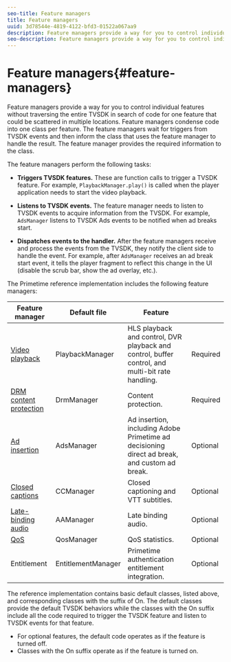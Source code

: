 ```yaml
---
seo-title: Feature managers
title: Feature managers
uuid: 3d78544e-4819-4122-bfd3-01522a067aa9
description: Feature managers provide a way for you to control individual features without traversing the entire TVSDK in search of code for one feature that could be scattered in multiple locations.
seo-description: Feature managers provide a way for you to control individual features without traversing the entire TVSDK in search of code for one feature that could be scattered in multiple locations.
---
```


# Feature managers{#feature-managers}

Feature managers provide a way for you to control individual features without traversing the entire TVSDK in search of code for one feature that could be scattered in multiple locations. Feature managers condense code into one class per feature. The feature managers wait for triggers from TVSDK events and then inform the class that uses the feature manager to handle the result. The feature manager provides the required information to the class.

The feature managers perform the following tasks:

* **Triggers TVSDK features.**
  These are function calls to trigger a TVSDK feature. For example, `PlaybackManager.play()` is called when the player application needs to start the video playback. 

* **Listens to TVSDK events.**
  The feature manager needs to listen to TVSDK events to acquire information from the TVSDK. For example, `AdsManager` listens to TVSDK Ads events to be notified when ad breaks start. 

* **Dispatches events to the handler.**
  After the feature managers receive and process the events from the TVSDK, they notify the client side to handle the event. For example, after `AdsManager` receives an ad break start event, it tells the player fragment to reflect this change in the UI (disable the scrub bar, show the ad overlay, etc.).

The Primetime reference implementation includes the following feature managers:  

|  Feature manager  | Default file  | Feature  |  |
|---|---|---|---|
| [Video playback](../../implement-video-playback/video-playback.md)  | PlaybackManager  | HLS playback and control, DVR playback and control, buffer control, and multi-bit rate handling.  | Required  |
| [DRM content protection](../../implement-video-playback/content-protection.md)  | DrmManager  | Content protection.  | Required  |
| [Ad insertion](../../insert-ads/ad-insertion.md)  | AdsManager  | Ad insertion, including Adobe Primetime ad decisioning direct ad break, and custom ad break.  | Optional  |
| [Closed captions](closed-captions.md)  | CCManager  | Closed captioning and VTT subtitles.  | Optional  |
| [Late-binding audio](../../late-binding-audio/late-binding-audio.md)  | AAManager  | Late binding audio.  | Optional  |
| [QoS](t_psdk_ref_qos-statistics.md)  | QosManager  | QoS statistics.  | Optional  |
|  Entitlement  | EntitlementManager  | Primetime authentication entitlement integration.  | Optional  |

The reference implementation contains basic default classes, listed above, and corresponding classes with the suffix of On. The default classes provide the default TVSDK behaviors while the classes with the On suffix include all the code required to trigger the TVSDK feature and listen to TVSDK events for that feature.

* For optional features, the default code operates as if the feature is turned off. 
* Classes with the On suffix operate as if the feature is turned on.

